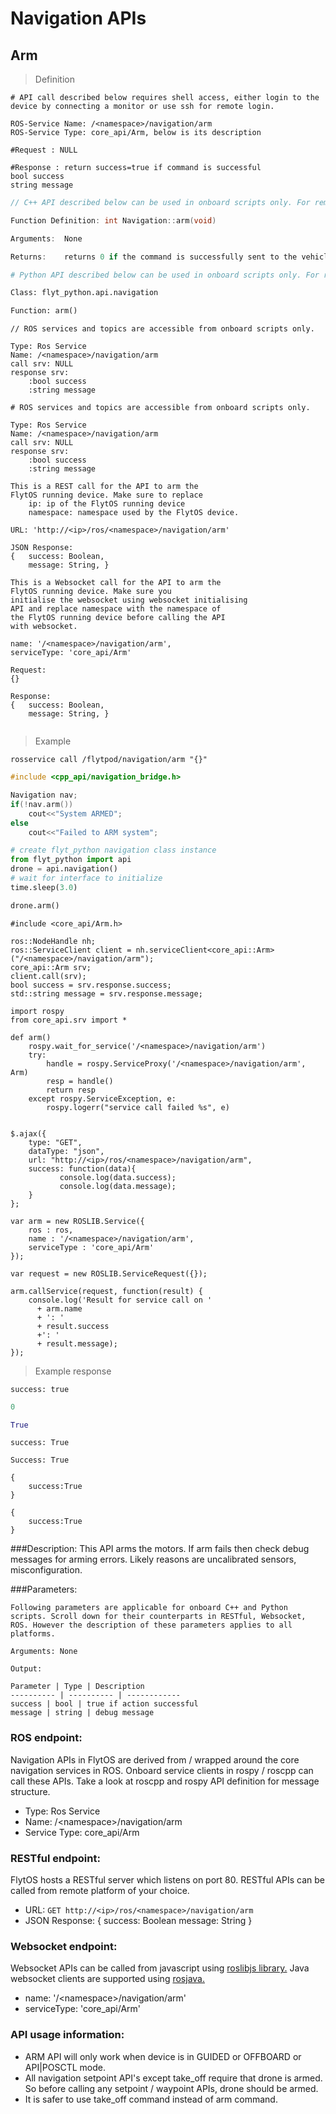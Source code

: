 # Navigation APIs

## Arm



> Definition

```shell
# API call described below requires shell access, either login to the device by connecting a monitor or use ssh for remote login.

ROS-Service Name: /<namespace>/navigation/arm
ROS-Service Type: core_api/Arm, below is its description

#Request : NULL

#Response : return success=true if command is successful
bool success
string message
```

```cpp
// C++ API described below can be used in onboard scripts only. For remote scripts you can use http client libraries to call FlytOS REST endpoints from C++.

Function Definition: int Navigation::arm(void)

Arguments:  None

Returns:    returns 0 if the command is successfully sent to the vehicle
```

```python
# Python API described below can be used in onboard scripts only. For remote scripts you can use http client libraries to call FlytOS REST endpoints from Python.

Class: flyt_python.api.navigation

Function: arm()
```

```cpp--ros
// ROS services and topics are accessible from onboard scripts only.

Type: Ros Service
Name: /<namespace>/navigation/arm
call srv: NULL
response srv: 
    :bool success
    :string message
```

```python--ros
# ROS services and topics are accessible from onboard scripts only.

Type: Ros Service
Name: /<namespace>/navigation/arm
call srv: NULL
response srv: 
    :bool success
    :string message

```

```javascript--REST
This is a REST call for the API to arm the 
FlytOS running device. Make sure to replace 
    ip: ip of the FlytOS running device
    namespace: namespace used by the FlytOS device.

URL: 'http://<ip>/ros/<namespace>/navigation/arm'

JSON Response:
{   success: Boolean,
    message: String, }

```

```javascript--Websocket
This is a Websocket call for the API to arm the 
FlytOS running device. Make sure you 
initialise the websocket using websocket initialising 
API and replace namespace with the namespace of 
the FlytOS running device before calling the API 
with websocket.

name: '/<namespace>/navigation/arm',
serviceType: 'core_api/Arm'

Request:
{}

Response:
{   success: Boolean,
    message: String, }


```


> Example

```shell
rosservice call /flytpod/navigation/arm "{}"    
```

```cpp
#include <cpp_api/navigation_bridge.h>

Navigation nav;
if(!nav.arm())
    cout<<"System ARMED";
else
    cout<<"Failed to ARM system";
```

```python
# create flyt_python navigation class instance
from flyt_python import api
drone = api.navigation()
# wait for interface to initialize
time.sleep(3.0)

drone.arm()
```

```cpp--ros
#include <core_api/Arm.h>

ros::NodeHandle nh;
ros::ServiceClient client = nh.serviceClient<core_api::Arm>("/<namespace>/navigation/arm");
core_api::Arm srv;
client.call(srv);
bool success = srv.response.success;
std::string message = srv.response.message;
```

```python--ros
import rospy
from core_api.srv import *

def arm()
    rospy.wait_for_service('/<namespace>/navigation/arm')
    try:
        handle = rospy.ServiceProxy('/<namespace>/navigation/arm', Arm)
        resp = handle()
        return resp
    except rospy.ServiceException, e:
        rospy.logerr("service call failed %s", e)

```

```javascript--REST

$.ajax({
    type: "GET",
    dataType: "json",
    url: "http://<ip>/ros/<namespace>/navigation/arm",  
    success: function(data){
           console.log(data.success);
           console.log(data.message);
    }
};

```

```javascript--Websocket
var arm = new ROSLIB.Service({
    ros : ros,
    name : '/<namespace>/navigation/arm',
    serviceType : 'core_api/Arm'
});

var request = new ROSLIB.ServiceRequest({});

arm.callService(request, function(result) {
    console.log('Result for service call on '
      + arm.name
      + ': '
      + result.success
      +': '
      + result.message);
});
```


> Example response

```shell
success: true
```

```cpp
0
```

```python
True
```

```cpp--ros
success: True
```

```python--ros
Success: True
```

```javascript--REST
{
    success:True
}

```

```javascript--Websocket
{
    success:True
}

```



###Description:
This API arms the motors. If arm fails then check debug messages for arming errors. Likely reasons are uncalibrated sensors, misconfiguration.

###Parameters:
    
    Following parameters are applicable for onboard C++ and Python scripts. Scroll down for their counterparts in RESTful, Websocket, ROS. However the description of these parameters applies to all platforms. 
    
    Arguments: None
    
    Output:
    
    Parameter | Type | Description
    ---------- | ---------- | ------------
    success | bool | true if action successful
    message | string | debug message

### ROS endpoint:
Navigation APIs in FlytOS are derived from / wrapped around the core navigation services in ROS. Onboard service clients in rospy / roscpp can call these APIs. Take a look at roscpp and rospy API definition for message structure. 

* Type: Ros Service</br> 
* Name: /\<namespace\>/navigation/arm</br>
* Service Type: core_api/Arm

### RESTful endpoint:
FlytOS hosts a RESTful server which listens on port 80. RESTful APIs can be called from remote platform of your choice.

* URL: ``GET http://<ip>/ros/<namespace>/navigation/arm``
* JSON Response:
{
    success: Boolean
    message: String
}


### Websocket endpoint:
Websocket APIs can be called from javascript using  [roslibjs library.](https://github.com/RobotWebTools/roslibjs) 
Java websocket clients are supported using [rosjava.](http://wiki.ros.org/rosjava)

* name: '/\<namespace\>/navigation/arm'</br>
* serviceType: 'core_api/Arm'


### API usage information:

* ARM API will only work when device is in GUIDED or OFFBOARD or API|POSCTL mode.
* All navigation setpoint API's except take_off require that drone is armed. So before calling any setpoint / waypoint APIs, drone should be armed.
* It is safer to use take_off command instead of arm command. 